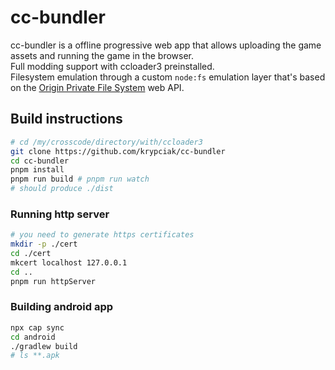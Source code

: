 # cc-bundler

cc-bundler is a offline progressive web app that allows uploading the game assets and running the game in the browser.  
Full modding support with ccloader3 preinstalled.  
Filesystem emulation through a custom `node:fs` emulation layer that's based on the [Origin Private File System](https://developer.mozilla.org/en-US/docs/Web/API/File_System_API/Origin_private_file_system) web API.

## Build instructions

```bash
# cd /my/crosscode/directory/with/ccloader3
git clone https://github.com/krypciak/cc-bundler
cd cc-bundler
pnpm install
pnpm run build # pnpm run watch
# should produce ./dist
```

### Running http server

```bash
# you need to generate https certificates
mkdir -p ./cert
cd ./cert
mkcert localhost 127.0.0.1
cd ..
pnpm run httpServer
```


### Building android app

```bash
npx cap sync
cd android
./gradlew build
# ls **.apk
```
